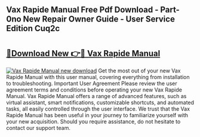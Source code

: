 ## Vax Rapide Manual Free Pdf Download - Part-0no New Repair Owner Guide - User Service Edition Cuq2c

# <h2><a href="http://cf15616.oget.top/?id=Vax+Rapide+Manual">🔗Download New 👉🔴 Vax Rapide Manual</a></h2>

[![Vax Rapide Manual new download](https://i.imgur.com/5g1atiW.png)](http://cf15616.oget.top/?id=Vax+Rapide+Manual)
Get the most out of your new Vax Rapide Manual with this user manual, covering everything from installation to troubleshooting. Important User Agreement Please review the user agreement terms and conditions before operating your new Vax Rapide Manual. Vax Rapide Manual offers a range of advanced features, such as virtual assistant, smart notifications, customizable shortcuts, and automated tasks, all easily controlled through the user interface. We trust that the Vax Rapide Manual has been useful in your journey to familiarize yourself with your new acquisition. Should you require assistance, do not hesitate to contact our support team.
